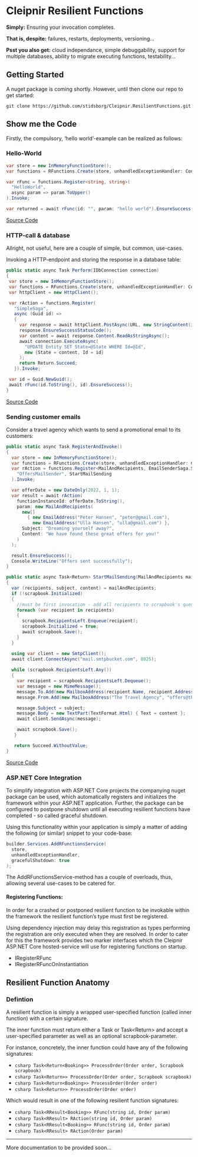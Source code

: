# Cleipnir Resilient Functions
**Simply:** Ensuring your invocation completes.

**That is, despite:** failures, restarts, deployments, versioning... 

**Psst you also get:** 
cloud independance, simple debuggability, support for multiple databases, ability to migrate executing functions, testability…  

## Getting Started
A nuget package is coming shortly. However, until then clone our repo to get started: 

```git clone https://github.com/stidsborg/Cleipnir.ResilientFunctions.git```

## Show me the Code
Firstly, the compulsory, ‘hello world’-example can be realized as follows:

### Hello-World
```csharp
var store = new InMemoryFunctionStore();
var functions = RFunctions.Create(store, unhandledExceptionHandler: Console.WriteLine);

var rFunc = functions.Register<string, string>(
  "HelloWorld",
  async param => param.ToUpper()
).Invoke;

var returned = await rFunc(id: "", param: "hello world").EnsureSuccess();
```
[Source Code](https://github.com/stidsborg/Cleipnir.ResilientFunctions/blob/main/Samples/Sample.ConsoleApp/Simple/HelloWorldExample.cs)

### HTTP-call & database
Allright, not useful, here are a couple of simple, but common, use-cases.

Invoking a HTTP-endpoint and storing the response in a database table:
```csharp
public static async Task Perform(IDbConnection connection)
{
 var store = new InMemoryFunctionStore();
 var functions = RFunctions.Create(store, unhandledExceptionHandler: Console.WriteLine);
 var httpClient = new HttpClient();

 var rAction = functions.Register(
   "SimpleSaga",
   async (Guid id) =>
   {
     var response = await httpClient.PostAsync(URL, new StringContent(id.ToString()));
     response.EnsureSuccessStatusCode();
     var content = await response.Content.ReadAsStringAsync();
     await connection.ExecuteAsync(
       "UPDATE Entity SET State=@State WHERE Id=@Id", 
       new {State = content, Id = id}
     );
     return Return.Succeed;
   }).Invoke;

 var id = Guid.NewGuid();
 await rFunc(id.ToString(), id).EnsureSuccess();
}
```
[Source Code](https://github.com/stidsborg/Cleipnir.ResilientFunctions/blob/main/Samples/Sample.ConsoleApp/Simple/SimpleHttpAndDbExample.cs)

### Sending customer emails
Consider a travel agency which wants to send a promotional email to its customers:
```csharp
public static async Task RegisterAndInvoke()
{
  var store = new InMemoryFunctionStore();
  var functions = RFunctions.Create(store, unhandledExceptionHandler: Console.WriteLine);
  var rAction = functions.Register<MailAndRecipients, EmailSenderSaga.Scrapbook>(
    "OffersMailSender", StartMailSending
  ).Invoke;

  var offerDate = new DateOnly(2022, 1, 1);
  var result = await rAction(
    functionInstanceId: offerDate.ToString(),
    param: new MailAndRecipients(
      new[]
        { new EmailAddress("Peter Hansen", "peter@gmail.com"),
          new EmailAddress("Ulla Hansen", "ulla@gmail.com") },
      Subject: "Dreaming yourself away?",
      Content: "We have found these great offers for you!"
    )
  );

  result.EnsureSuccess();
  Console.WriteLine("Offers sent successfully");
}

public static async Task<Return> StartMailSending(MailAndRecipients mailAndRecipients, Scrapbook scrapbook)
{
  var (recipients, subject, content) = mailAndRecipients;
  if (!scrapbook.Initialized)
  {
    //must be first invocation - add all recipients to scrapbook's queue
    foreach (var recipient in recipients)
    {
      scrapbook.RecipientsLeft.Enqueue(recipient);
      scrapbook.Initialized = true;
      await scrapbook.Save();
    }
  }

  using var client = new SmtpClient();
  await client.ConnectAsync("mail.smtpbucket.com", 8025);
       
  while (scrapbook.RecipientsLeft.Any())
  {
    var recipient = scrapbook.RecipientsLeft.Dequeue();
    var message = new MimeMessage();
    message.To.Add(new MailboxAddress(recipient.Name, recipient.Address));
    message.From.Add(new MailboxAddress("The Travel Agency", "offers@thetravelagency.co.uk"));

    message.Subject = subject;
    message.Body = new TextPart(TextFormat.Html) { Text = content };
    await client.SendAsync(message);

    await scrapbook.Save();
   }

   return Succeed.WithoutValue;
}
```
[Source Code](https://github.com/stidsborg/Cleipnir.ResilientFunctions/tree/main/Samples/Sample.ConsoleApp/EmailOffers)

### ASP.NET Core Integration
To simplify integration with ASP.NET Core projects the companying nuget package can be used, which automatically registers and initializes the framework within your ASP.NET application. Further, the package can be configured to postpone shutdown until all executing resilient functions have completed - so called graceful shutdown. 

Using this functionality within your application is simply a matter of adding the following (or similar) snippet to your code-base:

```csharp
builder.Services.AddRFunctionsService(
  store,
  unhandledExceptionHandler,
  gracefulShutdown: true
);
```

The AddRFunctionsService-method has a couple of overloads, thus, allowing several use-cases to be catered for.

#### Registering Functions:
In order for a crashed or postponed resilient function to be invokable within the framework the resilient function’s type must first be registered. 

Using dependency injection may delay this registration as types performing the registration are only executed when they are resolved. In order to cater for this the framework provides two marker interfaces which the Cleipnir ASP.NET Core hosted-service will use for registering functions on startup. 
* IRegisterRFunc
* IRegisterRFuncOnInstantiation

## Resilient Function Anatomy
### Defintion
A resilient function is simply a wrapped user-specified function (called inner function) with a certain signature. 

The inner function must return either a Task<Return> or Task<Return<T>> and accept a user-specified parameter as well as an optional scrapbook-parameter.   

  For instance, concretely, the inner function could have any of the following signatures:
* ```csharp Task<Return<Booking>> ProcessOrder(Order order, Scrapbook scrapbook)```
* ```csharp Task<Return>> ProcessOrder(Order order, Scrapbook scrapbook)```
* ```csharp Task<Return<Booking>> ProcessOrder(Order order)``` 
* ```csharp Task<Return>> ProcessOrder(Order order)```

Which would result in one of the following resilient function signatures:
* ```csharp Task<RResult<Booking>> RFunc(string id, Order param)``` 
* ```csharp Task<RResult> RAction(string id, Order param)```
* ```csharp Task<RResult<Booking>> RFunc(string id, Order param)```
* ```csharp Task<RResult> RAction(Order param)```

---

More documentation to be provided soon...
